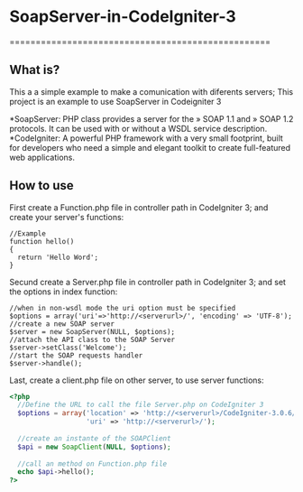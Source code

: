 # SoapServer-in-CodeIgniter-3
==================================================

What is?
--------------------------------------

This a a simple example to make a comunication with diferents servers; 
This project is an example to use SoapServer in Codeigniter 3

*SoapServer: PHP class provides a server for the » SOAP 1.1 and » SOAP 1.2 protocols. It can be used with or without a WSDL service description.
*CodeIgniter: A powerful PHP framework with a very small footprint, built for developers who need a simple and elegant toolkit to create full-featured web applications.

How to use
----------------------------

First create a Function.php file in controller path in CodeIgniter 3; and create your server's functions:

```
//Example
function hello()
{
  return 'Hello Word';
}
```

Secund create a Server.php file in controller path in CodeIgniter 3; and set the options in index function:

```
//when in non-wsdl mode the uri option must be specified
$options = array('uri'=>'http://<serverurl>/', 'encoding' => 'UTF-8');
//create a new SOAP server
$server = new SoapServer(NULL, $options);
//attach the API class to the SOAP Server
$server->setClass('Welcome');
//start the SOAP requests handler
$server->handle();
```

Last, create a client.php file on other server, to use server functions:
```php
<?php
  //Define the URL to call the file Server.php on CodeIgniter 3
  $options = array('location' => 'http://<serverurl>/CodeIgniter-3.0.6/index.php/server',
                   'uri' => 'http://<serverurl>/');
  
  //create an instante of the SOAPClient
  $api = new SoapClient(NULL, $options);
  
  //call an method on Function.php file
  echo $api->hello();
?>
```

